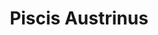 ---
title: "Piscis Austrinus"
hashtag: piscis-austrinus
borders:
  - Aquarius
  - Capricornus
  - Grus
  - Microscopium
  - Sculptor
related:
  - Pisces
tags:
  - Constellation
---